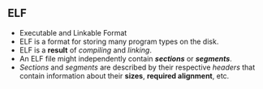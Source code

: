 ## ELF

- Executable and Linkable Format
- ELF is a format for storing many program types on the disk.
- ELF is a **result** of *compiling* and *linking*.
- An ELF file might independently contain ***sections*** or ***segments***.
- *Sections* and *segments* are described by their respective *headers* that 
contain information about their **sizes**, **required alignment**, etc.
